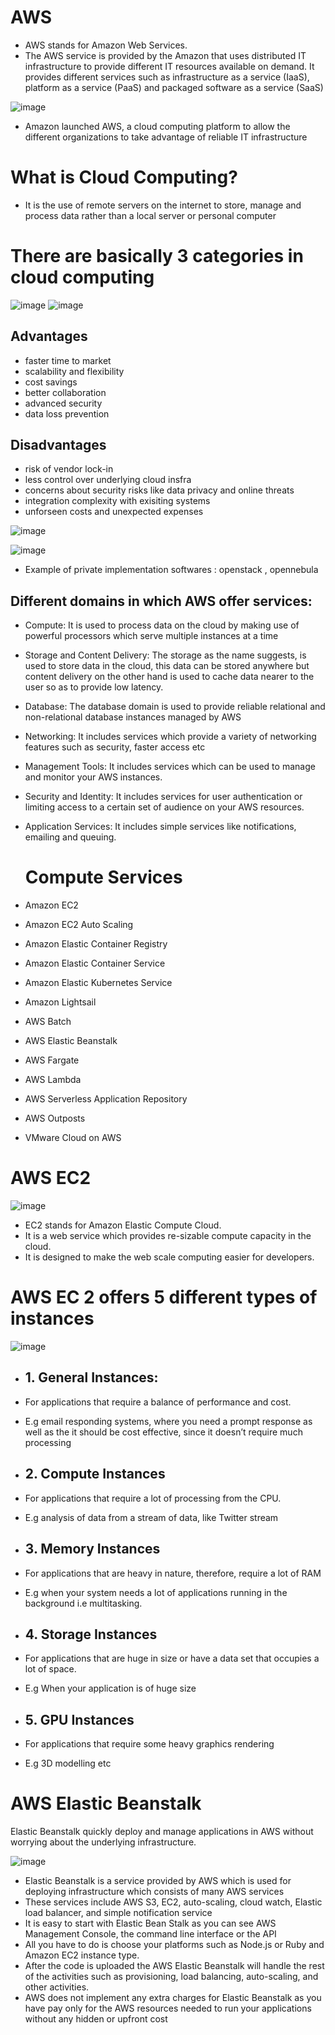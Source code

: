 
#  AWS 
- AWS stands for Amazon Web Services.
- The AWS service is provided by the Amazon that uses distributed IT infrastructure to provide different IT
  resources available on demand. It provides different services such as infrastructure as a service (IaaS), platform as a service (PaaS) and packaged software as a service (SaaS)
  
![image](https://github.com/Ayus0721/AWS/assets/147092631/28c6b8e6-edd4-493e-8c47-d9eb7c84bb5d)
- Amazon launched AWS, a cloud computing platform to allow the different organizations to take advantage of reliable IT infrastructure


# What is Cloud Computing?
- It is the use of remote servers on the internet to store, manage and process data rather than a local 
   server or personal computer
# There are basically 3 categories in cloud computing

![image](https://github.com/Ayus0721/AWS/assets/147092631/98bd5b6d-0cd3-4a33-be7a-3bbd085a1960)
![image](https://github.com/Ayus0721/AWS/assets/147092631/d8252688-a6d3-4ca2-b070-14b9e9f27067)

## Advantages 
- faster time to market
- scalability and flexibility
- cost savings
- better collaboration
- advanced security
- data loss prevention
## Disadvantages
- risk of vendor lock-in
- less control over underlying cloud insfra
- concerns about security risks like data privacy and online threats
- integration complexity with exisiting systems
- unforseen costs and unexpected expenses

![image](https://github.com/Ayus0721/AWS/assets/147092631/6c25f6b4-b142-4f86-be8e-b4273c918093)

![image](https://github.com/Ayus0721/AWS/assets/147092631/6cfe07cb-eb1c-4107-acb4-43677dacce49)

- Example of private implementation softwares : openstack , opennebula
 
## Different domains in which AWS offer services:
- Compute:
 It is used to process data on the cloud by making use of powerful processors which serve multiple instances
at a time
- Storage and Content Delivery:
The storage as the name suggests, is used to store data in the cloud, this data can be stored anywhere but
content delivery on the other hand is used to cache data nearer to the user so as to provide low latency.
- Database:
  The database domain is used to provide reliable relational and non-relational database instances managed by AWS
- Networking:
  It includes services which provide a variety of networking features such as security, faster access etc
- Management Tools:
  It includes services which can be used to manage and monitor your AWS instances.
-  Security and Identity:
  It includes services for user authentication or limiting access to a certain set of audience on your AWS resources.

- Application Services: It includes simple services like notifications, emailing and queuing.

  # Compute Services
  
- Amazon EC2
- Amazon EC2 Auto Scaling
- Amazon Elastic Container Registry
- Amazon Elastic Container Service
- Amazon Elastic Kubernetes Service
- Amazon Lightsail
- AWS Batch
- AWS Elastic Beanstalk
- AWS Fargate
- AWS Lambda
- AWS Serverless Application Repository
- AWS Outposts
- VMware Cloud on AWS

# AWS EC2
![image](https://github.com/Ayus0721/AWS/assets/147092631/f02921d5-7c1a-4d55-8502-5728edef7b60)

- EC2 stands for Amazon Elastic Compute Cloud.
- It is a web service which provides re-sizable compute capacity in the cloud.
- It is designed to make the web scale computing easier for developers.

# AWS EC 2 offers 5 different types of instances

![image](https://github.com/Ayus0721/AWS/assets/147092631/013a1cf1-538b-48ff-904c-bfa858dd1b02)

- ## 1. General Instances:

- For applications that require a balance of performance and cost.
- E.g email responding systems, where you need a prompt response as well as the it should be cost effective, since it doesn’t require much processing
  
-  ## 2. Compute Instances

- For applications that require a lot of processing from the CPU.
- E.g analysis of data from a stream of data, like Twitter stream

  
- ## 3. Memory Instances
  
- For applications that are heavy in nature, therefore, require a lot of RAM
- E.g when your system needs a lot of applications running in the background i.e
multitasking.

- ## 4. Storage Instances

- For applications that are huge in size or have a data set that occupies a lot of space.
- E.g When your application is of huge size

- ## 5. GPU Instances

- For applications that require some heavy graphics rendering
- E.g 3D modelling etc

# AWS Elastic Beanstalk

Elastic Beanstalk quickly deploy and manage applications in AWS without worrying about the underlying
infrastructure.

![image](https://github.com/Ayus0721/AWS/assets/147092631/7190b3d2-9b48-4711-a723-333484004420)


- Elastic Beanstalk is a service provided by AWS which is used for deploying infrastructure which consists of many AWS services
- These services include AWS S3, EC2, auto-scaling, cloud watch, Elastic load balancer, and simple notification service
- It is easy to start with Elastic Bean Stalk as you can see AWS Management Console, the command line interface or the API
- All you have to do is choose your platforms such as Node.js or Ruby and Amazon EC2 instance type.
- After the code is uploaded the AWS Elastic Beanstalk will handle the rest of the activities such as provisioning, load balancing, auto-scaling, and other activities.
- AWS does not implement any extra charges for Elastic Beanstalk as you have pay only for the AWS
  resources needed to run your applications without any hidden or upfront cost
  
